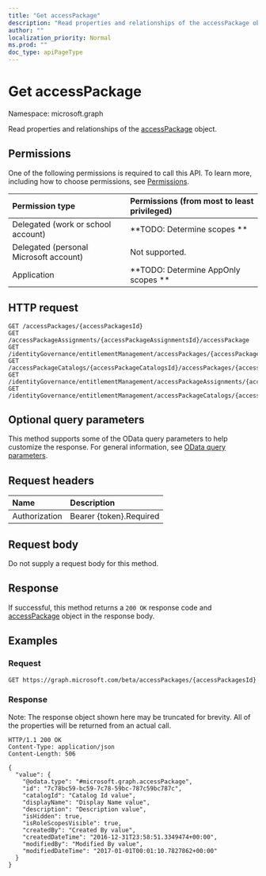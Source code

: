 ```yaml
---
title: "Get accessPackage"
description: "Read properties and relationships of the accessPackage object."
author: ""
localization_priority: Normal
ms.prod: ""
doc_type: apiPageType
---
```


# Get accessPackage

Namespace: microsoft.graph

Read properties and relationships of the [accessPackage](../resources/accesspackage.md) object.

## Permissions
One of the following permissions is required to call this API. To learn more, including how to choose permissions, see [Permissions](/concepts/permissions-reference.md).

|Permission type|Permissions (from most to least privileged)|
|:---|:---|
|Delegated (work or school account)|**TODO: Determine scopes **|
|Delegated (personal Microsoft account)|Not supported.|
|Application|**TODO: Determine AppOnly scopes **|

## HTTP request
<!-- {
  "blockType": "ignored"
}
-->
``` http
GET /accessPackages/{accessPackagesId}
GET /accessPackageAssignments/{accessPackageAssignmentsId}/accessPackage
GET /identityGovernance/entitlementManagement/accessPackages/{accessPackageId}
GET /accessPackageCatalogs/{accessPackageCatalogsId}/accessPackages/{accessPackageId}
GET /identityGovernance/entitlementManagement/accessPackageAssignments/{accessPackageAssignmentId}/accessPackage
GET /identityGovernance/entitlementManagement/accessPackageCatalogs/{accessPackageCatalogId}/accessPackages/{accessPackageId}
```

## Optional query parameters
This method supports some of the OData query parameters to help customize the response. For general information, see [OData query parameters](/graph/query-parameters).

## Request headers
|Name|Description|
|:---|:---|
|Authorization|Bearer {token}.Required|

## Request body
Do not supply a request body for this method.

## Response
If successful, this method returns a `200 OK` response code and [accessPackage](../resources/accesspackage.md) object in the response body.

## Examples

### Request
<!-- {
  "blockType": "request",
  "name": "get_accesspackage"
}
-->
``` http
GET https://graph.microsoft.com/beta/accessPackages/{accessPackagesId}
```

### Response
Note: The response object shown here may be truncated for brevity. All of the properties will be returned from an actual call.
<!-- {
  "blockType": "response",
  "truncated": true,
  "@odata.type": "microsoft.graph.accessPackage"
}
-->
``` http
HTTP/1.1 200 OK
Content-Type: application/json
Content-Length: 506

{
  "value": {
    "@odata.type": "#microsoft.graph.accessPackage",
    "id": "7c78bc59-bc59-7c78-59bc-787c59bc787c",
    "catalogId": "Catalog Id value",
    "displayName": "Display Name value",
    "description": "Description value",
    "isHidden": true,
    "isRoleScopesVisible": true,
    "createdBy": "Created By value",
    "createdDateTime": "2016-12-31T23:58:51.3349474+00:00",
    "modifiedBy": "Modified By value",
    "modifiedDateTime": "2017-01-01T00:01:10.7827862+00:00"
  }
}
```

